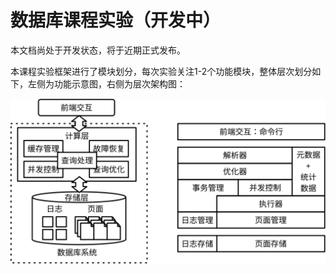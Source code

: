 # 数据库课程实验（开发中）

本文档尚处于开发状态，将于近期正式发布。

本课程实验框架进行了模块划分，每次实验关注1-2个功能模块，整体层次划分如下，左侧为功能示意图，右侧为层次架构图：

![](./pics/architecture.svg)

